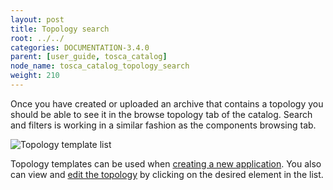 ```yaml
---
layout: post
title: Topology search
root: ../../
categories: DOCUMENTATION-3.4.0
parent: [user_guide, tosca_catalog]
node_name: tosca_catalog_topology_search
weight: 210
---
```


Once you have created or uploaded an archive that contains a topology you should be able to see it in the browse topology tab of the catalog. Search and filters is working in a similar fashion as the components browsing tab.

![Topology template list](../../images/3.4.0/user_guide/catalog/topologies/list.png)

Topology templates can be used when [creating a new application](#/documentation/3.0.0/user_guide/application_management.html). You also can view and [edit the topology](#/documentation/3.0.0/user_guide/topology_editor.html) by clicking on the desired element in the list.
